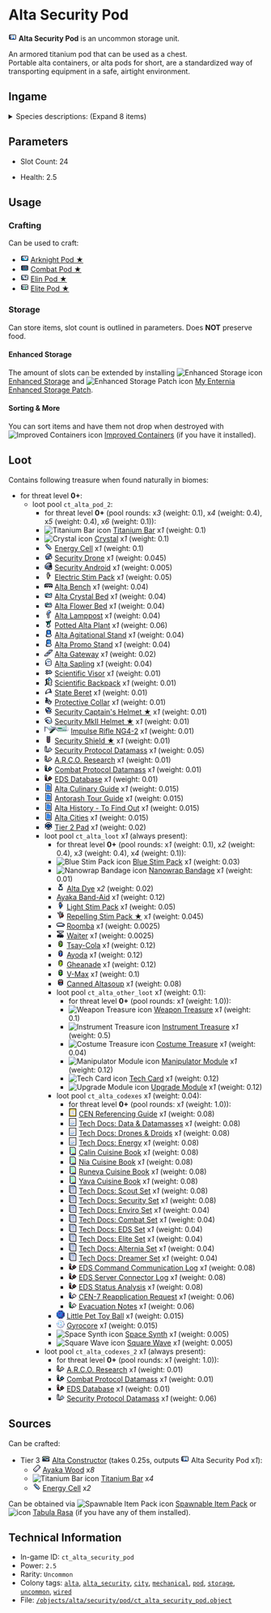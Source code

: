 # Alta Security Pod

<img src="https://raw.githubusercontent.com/Ceterai/Enternia/main/objects/alta/security/pod/icon.png" alt="Alta Security Pod icon" loading="lazy" width="auto" height="16px"/> **Alta Security Pod** is an uncommon storage unit.

An armored titanium pod that can be used as a chest.  
Portable alta containers, or alta pods for short, are a standardized way of transporting equipment in a safe, airtight environment.

## Ingame

<details markdown="1"><summary>Species descriptions: (Expand 8 items)</summary>

- Alta: A basic alta storage unit. This one is a security and transport storage unit.
- Apex: A pod chest. What's inside?
- Avian: These chests are built strong, to protect the contents.
- Floran: Let'ss get chesst open! Maybe food insside.
- Glitch: Eager. No time to waste, open it up!
- Human: A pod chest is always a welcome sight.
- Hylotl: Presents are most exciting when they're still wrapped.
- Novakid: A pod chest. Wonder what's inside...

</details>

## Parameters

- Slot Count: 24

- Health: 2.5

## Usage

### Crafting

Can be used to craft:

- <img src="https://raw.githubusercontent.com/Ceterai/Enternia/main/objects/alta/arknight/pod/icon.png" alt="Arknight Pod ★ icon" loading="lazy" width="auto" height="16px"/> [Arknight Pod ★](https://ceterai.github.io/MyEnternia/Wiki/ArknightPod)
- <img src="https://raw.githubusercontent.com/Ceterai/Enternia/main/objects/alta/combat/pod/icon.png" alt="Combat Pod ★ icon" loading="lazy" width="auto" height="16px"/> [Combat Pod ★](https://ceterai.github.io/MyEnternia/Wiki/CombatPod)
- <img src="https://raw.githubusercontent.com/Ceterai/Enternia/main/objects/alta/elin/pod/icon.png" alt="Elin Pod ★ icon" loading="lazy" width="auto" height="16px"/> [Elin Pod ★](https://ceterai.github.io/MyEnternia/Wiki/ElinPod)
- <img src="https://raw.githubusercontent.com/Ceterai/Enternia/main/objects/alta/elite/pod/icon.png" alt="Elite Pod ★ icon" loading="lazy" width="auto" height="16px"/> [Elite Pod ★](https://ceterai.github.io/MyEnternia/Wiki/ElitePod)

### Storage

Can store items, slot count is outlined in parameters. Does **NOT** preserve food.

#### Enhanced Storage

The amount of slots can be extended by installing <img src="https://steamuserimages-a.akamaihd.net/ugc/1759188247844907066/5E39527D4F5A703B1C1A3D3C4F23912ACE01BA04/" alt="Enhanced Storage icon" width="16" height="16"/> [Enhanced Storage](https://steamcommunity.com/sharedfiles/filedetails/?id=731220462) and <img src="https://steamuserimages-a.akamaihd.net/ugc/2536171416446224897/121F4BD59A80D194E06AB1E25B7FE5DB46381E34/" alt="Enhanced Storage Patch icon" width="16" height="16"/> [My Enternia Enhanced Storage Patch](https://ceterai.github.io/MyEnternia/Mods/MyEnterniaEnhancedStoragePatch/).

#### Sorting & More

You can sort items and have them not drop when destroyed with <img src="https://steamuserimages-a.akamaihd.net/ugc/447365001613662375/EDF6BC015301AF4EE92EB95442DCFF0FB6D6B480/" alt="Improved Containers icon" width="16" height="16"/> [Improved Containers](https://steamcommunity.com/sharedfiles/filedetails/?id=729427606) (if you have it installed).

## Loot

Contains following treasure when found naturally in biomes:

- for threat level **0+**:
  - loot pool `ct_alta_pod_2`:
    - for threat level **0+** (pool rounds: x*3* (weight: 0.1), x*4* (weight: 0.4), x*5* (weight: 0.4), x*6* (weight: 0.1)):
    - <img src="https://starbounder.org/mediawiki/images/9/94/Titanium_Bar.png" alt="Titanium Bar icon" loading="lazy" width="14px" height="13px"/> [Titanium Bar](https://starbounder.org/Titanium_Bar) x*1* (weight: 0.1)
    - <img src="https://starbounder.org/mediawiki/images/3/31/Crystal.png" alt="Crystal icon" loading="lazy" width="12px" height="16px"/> [Crystal](https://starbounder.org/Crystal) x*1* (weight: 0.1)
    - <img src="https://raw.githubusercontent.com/Ceterai/Enternia/main/items/generic/crafting/alta/energy_cell.png" alt="Energy Cell icon" loading="lazy" width="auto" height="16px"/> [Energy Cell](https://ceterai.github.io/MyEnternia/Wiki/EnergyCell) x*1* (weight: 0.1)
    - <img src="https://raw.githubusercontent.com/Ceterai/Enternia/main/items/active/alta/spawners/drones/security.png" alt="Security Drone icon" loading="lazy" width="auto" height="16px"/> [Security Drone](https://ceterai.github.io/MyEnternia/Wiki/SecurityDrone) x*1* (weight: 0.045)
    - <img src="https://raw.githubusercontent.com/Ceterai/Enternia/main/items/active/alta/spawners/androids/security.png" alt="Security Android icon" loading="lazy" width="auto" height="16px"/> [Security Android](https://ceterai.github.io/MyEnternia/Wiki/SecurityAndroid) x*1* (weight: 0.005)
    - <img src="https://raw.githubusercontent.com/Ceterai/Enternia/main/items/generic/other/ct_electric_stim.png" alt="Electric Stim Pack icon" loading="lazy" width="auto" height="16px"/> [Electric Stim Pack](https://ceterai.github.io/MyEnternia/Wiki/ElectricStimPack) x*1* (weight: 0.05)
    - <img src="https://raw.githubusercontent.com/Ceterai/Enternia/main/objects/alta/city/bench/icon.png" alt="Alta Bench icon" loading="lazy" width="auto" height="16px"/> [Alta Bench](https://ceterai.github.io/MyEnternia/Wiki/AltaBench) x*1* (weight: 0.04)
    - <img src="https://raw.githubusercontent.com/Ceterai/Enternia/main/objects/alta/special/plants/beds/crystal/icon.png" alt="Alta Crystal Bed icon" loading="lazy" width="auto" height="16px"/> [Alta Crystal Bed](https://ceterai.github.io/MyEnternia/Wiki/AltaCrystalBed) x*1* (weight: 0.04)
    - <img src="https://raw.githubusercontent.com/Ceterai/Enternia/main/objects/alta/special/plants/beds/flower/icon.png" alt="Alta Flower Bed icon" loading="lazy" width="auto" height="16px"/> [Alta Flower Bed](https://ceterai.github.io/MyEnternia/Wiki/AltaFlowerBed) x*1* (weight: 0.04)
    - <img src="https://raw.githubusercontent.com/Ceterai/Enternia/main/objects/alta/city/lamppost/icon.png" alt="Alta Lamppost icon" loading="lazy" width="auto" height="16px"/> [Alta Lamppost](https://ceterai.github.io/MyEnternia/Wiki/AltaLamppost) x*1* (weight: 0.04)
    - <img src="https://raw.githubusercontent.com/Ceterai/Enternia/main/objects/alta/special/plants/pods/alta/icon.png" alt="Potted Alta Plant icon" loading="lazy" width="auto" height="16px"/> [Potted Alta Plant](https://ceterai.github.io/MyEnternia/Wiki/PottedAltaPlant) x*1* (weight: 0.06)
    - <img src="https://raw.githubusercontent.com/Ceterai/Enternia/main/objects/alta/city/stand_agitate/icon.png" alt="Alta Agitational Stand icon" loading="lazy" width="auto" height="16px"/> [Alta Agitational Stand](https://ceterai.github.io/MyEnternia/Wiki/AltaAgitationalStand) x*1* (weight: 0.04)
    - <img src="https://raw.githubusercontent.com/Ceterai/Enternia/main/objects/alta/city/stand_promo/icon.png" alt="Alta Promo Stand icon" loading="lazy" width="auto" height="16px"/> [Alta Promo Stand](https://ceterai.github.io/MyEnternia/Wiki/AltaPromoStand) x*1* (weight: 0.04)
    - <img src="https://raw.githubusercontent.com/Ceterai/Enternia/main/objects/alta/city/gateway/icon.png" alt="Alta Gateway icon" loading="lazy" width="auto" height="16px"/> [Alta Gateway](https://ceterai.github.io/MyEnternia/Wiki/AltaGateway) x*1* (weight: 0.02)
    - <img src="https://raw.githubusercontent.com/Ceterai/Enternia/main/objects/alta/city/sapling/icon.png" alt="Alta Sapling icon" loading="lazy" width="auto" height="16px"/> [Alta Sapling](https://ceterai.github.io/MyEnternia/Wiki/AltaSapling) x*1* (weight: 0.04)
    - <img src="https://raw.githubusercontent.com/Ceterai/Enternia/main/items/armors/alta/other/science_ocular/icon.png" alt="Scientific Visor icon" loading="lazy" width="auto" height="16px"/> [Scientific Visor](https://ceterai.github.io/MyEnternia/Wiki/ScientificVisor) x*1* (weight: 0.01)
    - <img src="https://raw.githubusercontent.com/Ceterai/Enternia/main/items/armors/alta/other/science_pack/icon.png" alt="Scientific Backpack icon" loading="lazy" width="auto" height="16px"/> [Scientific Backpack](https://ceterai.github.io/MyEnternia/Wiki/ScientificBackpack) x*1* (weight: 0.01)
    - <img src="https://raw.githubusercontent.com/Ceterai/Enternia/main/items/armors/alta/other/state_beret/icon.png" alt="State Beret icon" loading="lazy" width="auto" height="16px"/> [State Beret](https://ceterai.github.io/MyEnternia/Wiki/StateBeret) x*1* (weight: 0.01)
    - <img src="https://raw.githubusercontent.com/Ceterai/Enternia/main/items/armors/alta/other/protective_collar/icon.png" alt="Protective Collar icon" loading="lazy" width="auto" height="16px"/> [Protective Collar](https://ceterai.github.io/MyEnternia/Wiki/ProtectiveCollar) x*1* (weight: 0.01)
    - <img src="https://raw.githubusercontent.com/Ceterai/Enternia/main/items/armors/alta/tier4/security/captain_helmet/icon.png" alt="Security Captain's Helmet ★ icon" loading="lazy" width="auto" height="16px"/> [Security Captain's Helmet ★](https://ceterai.github.io/MyEnternia/Wiki/SecurityCaptain'sHelmet) x*1* (weight: 0.01)
    - <img src="https://raw.githubusercontent.com/Ceterai/Enternia/main/items/armors/alta/tier4/security/helmet_mk2/icon.png" alt="Security MkII Helmet ★ icon" loading="lazy" width="auto" height="16px"/> [Security MkII Helmet ★](https://ceterai.github.io/MyEnternia/Wiki/SecurityMkIIHelmet) x*1* (weight: 0.01)
    - <img src="https://raw.githubusercontent.com/Ceterai/Enternia/main/items/active/weapons/ranged/alta/rifle/ct_alta_impulse_rifle_mk2.png" alt="Impulse Rifle NG4-2 icon" loading="lazy" width="auto" height="16px"/> [Impulse Rifle NG4-2](https://ceterai.github.io/MyEnternia/Wiki/ImpulseRifleNG4-2) x*1* (weight: 0.01)
    - <img src="https://raw.githubusercontent.com/Ceterai/Enternia/main/items/active/shields/ct_eds_shield.png" alt="Security Shield ★ icon" loading="lazy" width="auto" height="16px"/> [Security Shield ★](https://ceterai.github.io/MyEnternia/Wiki/SecurityShield) x*1* (weight: 0.01)
    - <img src="https://raw.githubusercontent.com/Ceterai/Enternia/main/items/generic/crafting/alta/datamass.png" alt="Security Protocol Datamass icon" loading="lazy" width="auto" height="16px"/> [Security Protocol Datamass](https://ceterai.github.io/MyEnternia/Wiki/SecurityProtocolDatamass) x*1* (weight: 0.05)
    - <img src="https://raw.githubusercontent.com/Ceterai/Enternia/main/codex/alta/datamass/arco.png" alt="A.R.C.O. Research icon" loading="lazy" width="auto" height="16px"/> [A.R.C.O. Research](https://ceterai.github.io/MyEnternia/Wiki/A.R.C.O.Research) x*1* (weight: 0.01)
    - <img src="https://raw.githubusercontent.com/Ceterai/Enternia/main/codex/alta/datamass/combat.png" alt="Combat Protocol Datamass icon" loading="lazy" width="auto" height="16px"/> [Combat Protocol Datamass](https://ceterai.github.io/MyEnternia/Wiki/CombatProtocolDatamass) x*1* (weight: 0.01)
    - <img src="https://raw.githubusercontent.com/Ceterai/Enternia/main/codex/alta/datamass/eds.png" alt="EDS Database icon" loading="lazy" width="auto" height="16px"/> [EDS Database](https://ceterai.github.io/MyEnternia/Wiki/EDSDatabase) x*1* (weight: 0.01)
    - <img src="https://raw.githubusercontent.com/Ceterai/Enternia/main/codex/alta/ebook/security.png" alt="Alta Culinary Guide icon" loading="lazy" width="auto" height="16px"/> [Alta Culinary Guide](https://ceterai.github.io/MyEnternia/Wiki/AltaCulinaryGuide) x*1* (weight: 0.015)
    - <img src="https://raw.githubusercontent.com/Ceterai/Enternia/main/codex/alta/ebook/security.png" alt="Antorash Tour Guide icon" loading="lazy" width="auto" height="16px"/> [Antorash Tour Guide](https://ceterai.github.io/MyEnternia/Wiki/AntorashTourGuide) x*1* (weight: 0.015)
    - <img src="https://raw.githubusercontent.com/Ceterai/Enternia/main/codex/alta/ebook/security.png" alt="Alta History - To Find Out icon" loading="lazy" width="auto" height="16px"/> [Alta History - To Find Out](https://ceterai.github.io/MyEnternia/Wiki/AltaHistory-ToFindOut) x*1* (weight: 0.015)
    - <img src="https://raw.githubusercontent.com/Ceterai/Enternia/main/codex/alta/ebook/security.png" alt="Alta Cities icon" loading="lazy" width="auto" height="16px"/> [Alta Cities](https://ceterai.github.io/MyEnternia/Wiki/AltaCities) x*1* (weight: 0.015)
    - <img src="https://raw.githubusercontent.com/Ceterai/Enternia/main/items/active/alta/loot/tier2.png" alt="Tier 2 Pad icon" loading="lazy" width="auto" height="16px"/> [Tier 2 Pad](https://ceterai.github.io/MyEnternia/Wiki/Tier2Pad) x*1* (weight: 0.02)
    - loot pool `ct_alta_loot` x*1* (always present):
      - for threat level **0+** (pool rounds: x*1* (weight: 0.1), x*2* (weight: 0.4), x*3* (weight: 0.4), x*4* (weight: 0.1)):
      - <img src="https://starbounder.org/mediawiki/images/3/3a/Blue-Stim-Pack.png" alt="Blue Stim Pack icon" loading="lazy" width="7px" height="14px"/> [Blue Stim Pack](https://starbounder.org/Blue_Stim_Pack) x*1* (weight: 0.03)
      - <img src="https://starbounder.org/mediawiki/images/7/7c/Nanowrap_Bandage.png" alt="Nanowrap Bandage icon" loading="lazy" width="16px" height="10px"/> [Nanowrap Bandage](https://starbounder.org/Nanowrap_Bandage) x*1* (weight: 0.01)
      - <img src="https://raw.githubusercontent.com/Ceterai/Enternia/main/items/generic/dyes/alta/ct_alta_dye.png" alt="Alta Dye icon" loading="lazy" width="auto" height="16px"/> [Alta Dye](https://ceterai.github.io/MyEnternia/Wiki/AltaDye) x*2* (weight: 0.02)
      - [Ayaka Band-Aid](https://ceterai.github.io/MyEnternia/Wiki/AyakaBand-Aid) x*1* (weight: 0.12)
      - <img src="https://raw.githubusercontent.com/Ceterai/Enternia/main/items/generic/other/ct_hevikai_stim.png" alt="Light Stim Pack icon" loading="lazy" width="auto" height="16px"/> [Light Stim Pack](https://ceterai.github.io/MyEnternia/Wiki/LightStimPack) x*1* (weight: 0.05)
      - <img src="https://raw.githubusercontent.com/Ceterai/Enternia/main/items/generic/other/ct_catalyst.png" alt="Repelling Stim Pack ★ icon" loading="lazy" width="auto" height="16px"/> [Repelling Stim Pack ★](https://ceterai.github.io/MyEnternia/Wiki/RepellingStimPack) x*1* (weight: 0.045)
      - <img src="https://raw.githubusercontent.com/Ceterai/Enternia/main/items/active/alta/spawners/helpers/roomba.png" alt="Roomba icon" loading="lazy" width="auto" height="16px"/> [Roomba](https://ceterai.github.io/MyEnternia/Wiki/Roomba) x*1* (weight: 0.0025)
      - <img src="https://raw.githubusercontent.com/Ceterai/Enternia/main/items/active/alta/spawners/helpers/waiter.png" alt="Waiter icon" loading="lazy" width="auto" height="16px"/> [Waiter](https://ceterai.github.io/MyEnternia/Wiki/Waiter) x*1* (weight: 0.0025)
      - <img src="https://raw.githubusercontent.com/Ceterai/Enternia/main/items/generic/food/shop/drinks/ct_tsay_cola.png" alt="Tsay-Cola icon" loading="lazy" width="auto" height="16px"/> [Tsay-Cola](https://ceterai.github.io/MyEnternia/Wiki/Tsay-Cola) x*1* (weight: 0.12)
      - <img src="https://raw.githubusercontent.com/Ceterai/Enternia/main/items/generic/food/shop/drinks/ct_aya_soda.png" alt="Ayoda icon" loading="lazy" width="auto" height="16px"/> [Ayoda](https://ceterai.github.io/MyEnternia/Wiki/Ayoda) x*1* (weight: 0.12)
      - <img src="https://raw.githubusercontent.com/Ceterai/Enternia/main/items/generic/food/shop/drinks/ct_gheanade.png" alt="Gheanade icon" loading="lazy" width="auto" height="16px"/> [Gheanade](https://ceterai.github.io/MyEnternia/Wiki/Gheanade) x*1* (weight: 0.12)
      - <img src="https://raw.githubusercontent.com/Ceterai/Enternia/main/items/generic/food/shop/drinks/ct_vmax.png" alt="V-Max icon" loading="lazy" width="auto" height="16px"/> [V-Max](https://ceterai.github.io/MyEnternia/Wiki/V-Max) x*1* (weight: 0.1)
      - <img src="https://raw.githubusercontent.com/Ceterai/Enternia/main/items/generic/food/shop/ct_alta_soup_canned.png" alt="Canned Altasoup icon" loading="lazy" width="auto" height="16px"/> [Canned Altasoup](https://ceterai.github.io/MyEnternia/Wiki/CannedAltasoup) x*1* (weight: 0.08)
      - loot pool `ct_alta_other_loot` x*1* (weight: 0.1):
        - for threat level **0+** (pool rounds: x*1* (weight: 1.0)):
        - <img src="https://starbounder.org/mediawiki/images/2/20/Weapon_Chest.png" alt="Weapon Treasure icon" loading="lazy" width="18px" height="10.5px"/> [Weapon Treasure](https://starbounder.org/Treasure#Weapon) x*1* (weight: 0.1)
        - <img src="https://starbounder.org/mediawiki/images/6/67/Platinum_Drill.png" alt="Instrument Treasure icon" loading="lazy" width="24px" height="11.25px"/> [Instrument Treasure](https://starbounder.org/Tool_(treasure)) x*1* (weight: 0.5)
        - <img src="https://starbounder.org/mediawiki/images/9/93/Crystal_Backpack_Icon.png" alt="Costume Treasure icon" loading="lazy" width="16px" height="16px"/> [Costume Treasure](https://starbounder.org/Treasure#Costume) x*1* (weight: 0.04)
        - <img src="https://starbounder.org/mediawiki/images/6/68/Manipulator_Module.png" alt="Manipulator Module icon" loading="lazy" width="10px" height="16px"/> [Manipulator Module](https://starbounder.org/Manipulator_Module) x*1* (weight: 0.12)
        - <img src="https://starbounder.org/mediawiki/images/6/6f/Tech_Card.png" alt="Tech Card icon" loading="lazy" width="14px" height="10px"/> [Tech Card](https://starbounder.org/Tech_Card) x*1* (weight: 0.12)
        - <img src="https://starbounder.org/mediawiki/images/2/2e/Upgrade_Module.png" alt="Upgrade Module icon" loading="lazy" width="16px" height="15px"/> [Upgrade Module](https://starbounder.org/Upgrade_Module) x*1* (weight: 0.12)
      - loot pool `ct_alta_codexes` x*1* (weight: 0.04):
        - for threat level **0+** (pool rounds: x*1* (weight: 1.0)):
        - <img src="https://raw.githubusercontent.com/Ceterai/Enternia/main/codex/alta/paper/title.png" alt="CEN Referencing Guide icon" loading="lazy" width="auto" height="16px"/> [CEN Referencing Guide](https://ceterai.github.io/MyEnternia/Wiki/CENReferencingGuide) x*1* (weight: 0.08)
        - <img src="https://raw.githubusercontent.com/Ceterai/Enternia/main/codex/alta/paper/short.png" alt="Tech Docs: Data & Datamasses icon" loading="lazy" width="auto" height="16px"/> [Tech Docs: Data & Datamasses](https://ceterai.github.io/MyEnternia/Wiki/TechDocs-Data&Datamasses) x*1* (weight: 0.08)
        - <img src="https://raw.githubusercontent.com/Ceterai/Enternia/main/codex/alta/paper/short.png" alt="Tech Docs: Drones & Droids icon" loading="lazy" width="auto" height="16px"/> [Tech Docs: Drones & Droids](https://ceterai.github.io/MyEnternia/Wiki/TechDocs-Drones&Droids) x*1* (weight: 0.08)
        - <img src="https://raw.githubusercontent.com/Ceterai/Enternia/main/codex/alta/paper/short.png" alt="Tech Docs: Energy icon" loading="lazy" width="auto" height="16px"/> [Tech Docs: Energy](https://ceterai.github.io/MyEnternia/Wiki/TechDocs-Energy) x*1* (weight: 0.08)
        - <img src="https://raw.githubusercontent.com/Ceterai/Enternia/main/codex/alta/ebook/gyera.png" alt="Calin Cuisine Book icon" loading="lazy" width="auto" height="16px"/> [Calin Cuisine Book](https://ceterai.github.io/MyEnternia/Wiki/CalinCuisineBook) x*1* (weight: 0.08)
        - <img src="https://raw.githubusercontent.com/Ceterai/Enternia/main/codex/alta/ebook/gyera.png" alt="Nia Cuisine Book icon" loading="lazy" width="auto" height="16px"/> [Nia Cuisine Book](https://ceterai.github.io/MyEnternia/Wiki/NiaCuisineBook) x*1* (weight: 0.08)
        - <img src="https://raw.githubusercontent.com/Ceterai/Enternia/main/codex/alta/ebook/gyera.png" alt="Runeva Cuisine Book icon" loading="lazy" width="auto" height="16px"/> [Runeva Cuisine Book](https://ceterai.github.io/MyEnternia/Wiki/RunevaCuisineBook) x*1* (weight: 0.08)
        - <img src="https://raw.githubusercontent.com/Ceterai/Enternia/main/codex/alta/ebook/gyera.png" alt="Yava Cuisine Book icon" loading="lazy" width="auto" height="16px"/> [Yava Cuisine Book](https://ceterai.github.io/MyEnternia/Wiki/YavaCuisineBook) x*1* (weight: 0.08)
        - <img src="https://raw.githubusercontent.com/Ceterai/Enternia/main/codex/alta/paper/long.png" alt="Tech Docs: Scout Set icon" loading="lazy" width="auto" height="16px"/> [Tech Docs: Scout Set](https://ceterai.github.io/MyEnternia/Wiki/TechDocs-ScoutSet) x*1* (weight: 0.08)
        - <img src="https://raw.githubusercontent.com/Ceterai/Enternia/main/codex/alta/paper/long.png" alt="Tech Docs: Security Set icon" loading="lazy" width="auto" height="16px"/> [Tech Docs: Security Set](https://ceterai.github.io/MyEnternia/Wiki/TechDocs-SecuritySet) x*1* (weight: 0.08)
        - <img src="https://raw.githubusercontent.com/Ceterai/Enternia/main/codex/alta/paper/long.png" alt="Tech Docs: Enviro Set icon" loading="lazy" width="auto" height="16px"/> [Tech Docs: Enviro Set](https://ceterai.github.io/MyEnternia/Wiki/TechDocs-EnviroSet) x*1* (weight: 0.04)
        - <img src="https://raw.githubusercontent.com/Ceterai/Enternia/main/codex/alta/paper/long.png" alt="Tech Docs: Combat Set icon" loading="lazy" width="auto" height="16px"/> [Tech Docs: Combat Set](https://ceterai.github.io/MyEnternia/Wiki/TechDocs-CombatSet) x*1* (weight: 0.04)
        - <img src="https://raw.githubusercontent.com/Ceterai/Enternia/main/codex/alta/paper/long.png" alt="Tech Docs: EDS Set icon" loading="lazy" width="auto" height="16px"/> [Tech Docs: EDS Set](https://ceterai.github.io/MyEnternia/Wiki/TechDocs-EDSSet) x*1* (weight: 0.04)
        - <img src="https://raw.githubusercontent.com/Ceterai/Enternia/main/codex/alta/paper/long.png" alt="Tech Docs: Elite Set icon" loading="lazy" width="auto" height="16px"/> [Tech Docs: Elite Set](https://ceterai.github.io/MyEnternia/Wiki/TechDocs-EliteSet) x*1* (weight: 0.04)
        - <img src="https://raw.githubusercontent.com/Ceterai/Enternia/main/codex/alta/paper/long.png" alt="Tech Docs: Alternia Set icon" loading="lazy" width="auto" height="16px"/> [Tech Docs: Alternia Set](https://ceterai.github.io/MyEnternia/Wiki/TechDocs-AlterniaSet) x*1* (weight: 0.04)
        - <img src="https://raw.githubusercontent.com/Ceterai/Enternia/main/codex/alta/paper/long.png" alt="Tech Docs: Dreamer Set icon" loading="lazy" width="auto" height="16px"/> [Tech Docs: Dreamer Set](https://ceterai.github.io/MyEnternia/Wiki/TechDocs-DreamerSet) x*1* (weight: 0.04)
        - <img src="https://raw.githubusercontent.com/Ceterai/Enternia/main/codex/alta/datamass/eds.png" alt="EDS Command Communication Log icon" loading="lazy" width="auto" height="16px"/> [EDS Command Communication Log](https://ceterai.github.io/MyEnternia/Wiki/EDSCommandCommunicationLog) x*1* (weight: 0.08)
        - <img src="https://raw.githubusercontent.com/Ceterai/Enternia/main/codex/alta/datamass/eds.png" alt="EDS Server Connector Log icon" loading="lazy" width="auto" height="16px"/> [EDS Server Connector Log](https://ceterai.github.io/MyEnternia/Wiki/EDSServerConnectorLog) x*1* (weight: 0.08)
        - <img src="https://raw.githubusercontent.com/Ceterai/Enternia/main/codex/alta/datamass/eds.png" alt="EDS Status Analysis icon" loading="lazy" width="auto" height="16px"/> [EDS Status Analysis](https://ceterai.github.io/MyEnternia/Wiki/EDSStatusAnalysis) x*1* (weight: 0.08)
        - <img src="https://raw.githubusercontent.com/Ceterai/Enternia/main/codex/alta/datamass/plasma.png" alt="CEN-7 Reapplication Request icon" loading="lazy" width="auto" height="16px"/> [CEN-7 Reapplication Request](https://ceterai.github.io/MyEnternia/Wiki/CEN-7ReapplicationRequest) x*1* (weight: 0.06)
        - <img src="https://raw.githubusercontent.com/Ceterai/Enternia/main/codex/alta/datamass/impulse.png" alt="Evacuation Notes icon" loading="lazy" width="auto" height="16px"/> [Evacuation Notes](https://ceterai.github.io/MyEnternia/Wiki/EvacuationNotes) x*1* (weight: 0.06)
      - <img src="https://raw.githubusercontent.com/Ceterai/Enternia/main/items/throwables/toys/ct_alta_toy_pet_ball.png" alt="Little Pet Toy Ball icon" loading="lazy" width="auto" height="16px"/> [Little Pet Toy Ball](https://ceterai.github.io/MyEnternia/Wiki/LittlePetToyBall) x*1* (weight: 0.015)
      - <img src="https://raw.githubusercontent.com/Ceterai/Enternia/main/items/throwables/ct_alta_testing_ball.png" alt="Gyrocore icon" loading="lazy" width="auto" height="16px"/> [Gyrocore](https://ceterai.github.io/MyEnternia/Wiki/Gyrocore) x*1* (weight: 0.015)
      - <img src="https://starbounder.org/mediawiki/images/5/5c/Space_Synth.png" alt="Space Synth icon" loading="lazy" width="18px" height="15px"/> [Space Synth](https://starbounder.org/Space_Synth) x*1* (weight: 0.005)
      - <img src="https://starbounder.org/mediawiki/images/1/1b/Square_Wave.png" alt="Square Wave icon" loading="lazy" width="18px" height="15px"/> [Square Wave](https://starbounder.org/Square_Wave) x*1* (weight: 0.005)
    - loot pool `ct_alta_codexes_2` x*1* (always present):
      - for threat level **0+** (pool rounds: x*1* (weight: 1.0)):
      - <img src="https://raw.githubusercontent.com/Ceterai/Enternia/main/codex/alta/datamass/arco.png" alt="A.R.C.O. Research icon" loading="lazy" width="auto" height="16px"/> [A.R.C.O. Research](https://ceterai.github.io/MyEnternia/Wiki/A.R.C.O.Research) x*1* (weight: 0.01)
      - <img src="https://raw.githubusercontent.com/Ceterai/Enternia/main/codex/alta/datamass/combat.png" alt="Combat Protocol Datamass icon" loading="lazy" width="auto" height="16px"/> [Combat Protocol Datamass](https://ceterai.github.io/MyEnternia/Wiki/CombatProtocolDatamass) x*1* (weight: 0.01)
      - <img src="https://raw.githubusercontent.com/Ceterai/Enternia/main/codex/alta/datamass/eds.png" alt="EDS Database icon" loading="lazy" width="auto" height="16px"/> [EDS Database](https://ceterai.github.io/MyEnternia/Wiki/EDSDatabase) x*1* (weight: 0.01)
      - <img src="https://raw.githubusercontent.com/Ceterai/Enternia/main/items/generic/crafting/alta/datamass.png" alt="Security Protocol Datamass icon" loading="lazy" width="auto" height="16px"/> [Security Protocol Datamass](https://ceterai.github.io/MyEnternia/Wiki/SecurityProtocolDatamass) x*1* (weight: 0.06)

## Sources

Can be crafted:

- Tier 3 ![ ](https://raw.githubusercontent.com/Ceterai/Enternia/main/objects/alta/crafting/constructor/icon3.png) [Alta Constructor](https://ceterai.github.io/MyEnternia/Wiki/AltaConstructor) (takes 0.25s, outputs <img src="https://raw.githubusercontent.com/Ceterai/Enternia/main/objects/alta/security/pod/icon.png" alt="Alta Security Pod icon" loading="lazy" width="auto" height="16px"/> Alta Security Pod x*1*):
  - <img src="https://raw.githubusercontent.com/Ceterai/Enternia/main/items/generic/crafting/ct_ayaka_wood.png" alt="Ayaka Wood icon" loading="lazy" width="auto" height="16px"/> [Ayaka Wood](https://ceterai.github.io/MyEnternia/Wiki/AyakaWood) x*8*
  - <img src="https://starbounder.org/mediawiki/images/9/94/Titanium_Bar.png" alt="Titanium Bar icon" loading="lazy" width="14px" height="13px"/> [Titanium Bar](https://starbounder.org/Titanium_Bar) x*4*
  - <img src="https://raw.githubusercontent.com/Ceterai/Enternia/main/items/generic/crafting/alta/energy_cell.png" alt="Energy Cell icon" loading="lazy" width="auto" height="16px"/> [Energy Cell](https://ceterai.github.io/MyEnternia/Wiki/EnergyCell) x*2*

Can be obtained via <img src="https://raw.githubusercontent.com/Silverfeelin/Starbound-SpawnableItemPack/master/interface/sip/iconSmall.png" alt="Spawnable Item Pack icon" width="18" height="14"/> [Spawnable Item Pack](https://steamcommunity.com/sharedfiles/filedetails/?id=733665104) or <img src="https://steamuserimages-a.akamaihd.net/ugc/263843960696222713/3EC9A7C005541F7D577EBCB8C5736B4EFC9973D6/" alt="icon" width="8" height="12"/> [Tabula Rasa](https://community.playstarbound.com/resources/the-tabula-rasa.3222/) (if you have any of them installed).

## Technical Information

- In-game ID: `ct_alta_security_pod`
- Power: `2.5`
- Rarity: `Uncommon`
- Colony tags: [`alta`](https://ceterai.github.io/MyEnternia/Wiki/Tags/Alta), [`alta_security`](https://ceterai.github.io/MyEnternia/Wiki/Tags/AltaSecurity), [`city`](https://ceterai.github.io/MyEnternia/Wiki/Tags/City), [`mechanical`](https://ceterai.github.io/MyEnternia/Wiki/Tags/Mechanical), [`pod`](https://ceterai.github.io/MyEnternia/Wiki/Tags/Pod), [`storage`](https://ceterai.github.io/MyEnternia/Wiki/Tags/Storage), [`uncommon`](https://ceterai.github.io/MyEnternia/Wiki/Tags/Uncommon), [`wired`](https://ceterai.github.io/MyEnternia/Wiki/Tags/Wired)
- File: [`/objects/alta/security/pod/ct_alta_security_pod.object`](https://github.com/Ceterai/Enternia/blob/main/objects/alta/security/pod/ct_alta_security_pod.object)
